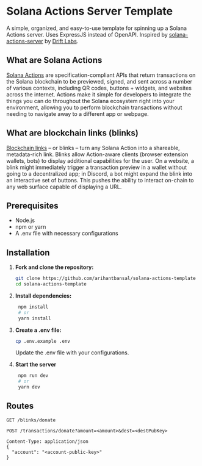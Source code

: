 # Solana Actions Server Template

A simple, organized, and easy-to-use template for spinning up a Solana Actions server. Uses ExpressJS instead of OpenAPI. Inspired by [solana-actions-server](https://github.com/drift-labs/solana-actions-server/) by [Drift Labs](https://discord.gg/driftprotocol).

## What are Solana Actions

[Solana Actions](https://solana.com/docs/advanced/actions#actions) are
specification-compliant APIs that return transactions on the Solana blockchain
to be previewed, signed, and sent across a number of various contexts, including
QR codes, buttons + widgets, and websites across the internet. Actions make it
simple for developers to integrate the things you can do throughout the Solana
ecosystem right into your environment, allowing you to perform blockchain
transactions without needing to navigate away to a different app or webpage.

## What are blockchain links (blinks)

[Blockchain links](https://solana.com/docs/advanced/actions#blinks) – or blinks
– turn any Solana Action into a shareable, metadata-rich link. Blinks allow
Action-aware clients (browser extension wallets, bots) to display additional
capabilities for the user. On a website, a blink might immediately trigger a
transaction preview in a wallet without going to a decentralized app; in
Discord, a bot might expand the blink into an interactive set of buttons. This
pushes the ability to interact on-chain to any web surface capable of displaying
a URL.

## Prerequisites

- Node.js
- npm or yarn
- A .env file with necessary configurations

## Installation

1. **Fork and clone the repository:**

   ```bash
   git clone https://github.com/arihantbansal/solana-actions-template
   cd solana-actions-template
   ```

2. **Install dependencies:**

   ```bash
    npm install
    # or
    yarn install
   ```

3. **Create a .env file:**

   ```bash
   cp .env.example .env
   ```

   Update the .env file with your configurations.

4. **Start the server**

   ```bash
    npm run dev
    # or
    yarn dev
   ```

## Routes

`GET /blinks/donate`

`POST /transactions/donate?amount=<amount>&dest=<destPubKey>`

```
Content-Type: application/json
{
  "account": "<account-public-key>"
}
```
